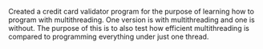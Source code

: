 Created a credit card validator program for the purpose of learning how to program with multithreading. One version is with multithreading and one is without. The purpose of this is to also test how efficient multithreading is compared to programming everything under just one thread.
